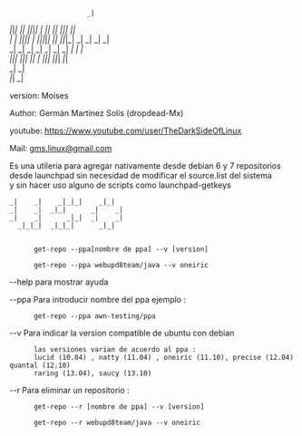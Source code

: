                                                                                    
                       _|                                                          
   _|_|_|    _|_|    _|_|_|_|              _|  _|_|    _|_|    _|_|_|      _|_|    
 _|    _|  _|_|_|_|    _|      _|_|_|_|_|  _|_|      _|_|_|_|  _|    _|  _|    _|  
 _|    _|  _|          _|                  _|        _|        _|    _|  _|    _|  
   _|_|_|    _|_|_|      _|_|              _|          _|_|_|  _|_|_|      _|_|    
       _|                                                      _|                  
   _|_|                                                        _|                  

version: Moises

Author:  Germán Martínez Solís (dropdead-Mx)

youtube: https://www.youtube.com/user/TheDarkSideOfLinux

Mail:    gms.linux@gmail.com
                                                                         
                                     
                                                                          

Es una utileria para agregar nativamente desde debian 6 y 7 repositorios 
desde launchpad sin necesidad de modificar el source.list del sistema    
y sin hacer uso alguno de scripts como launchpad-getkeys                 


    _|    _|    _|_|_|    _|_|    
    _|    _|  _|_|      _|    _|  
    _|    _|      _|_|  _|    _|  
      _|_|_|  _|_|_|      _|_| 


          get-repo --ppa[nombre de ppa] --v [version]  
  
          get-repo --ppa webupd8team/java --v oneiric  

--help    para mostrar ayuda 
 
--ppa     Para introducir nombre del ppa ejemplo : 
 
	      get-repo --ppa awn-testing/ppa
 
--v       Para indicar la version compatible de ubuntu con debian
   
          las versiones varian de acuerdo al ppa :  
          lucid (10.04) , natty (11.04) , oneiric (11.10), precise (12.04) quantal (12.10)
          raring (13.04), saucy (13.10) 
 
--r       Para eliminar un repositorio :  
 
          get-repo --r [nombre de ppa] --v [version]  
  
          get-repo --r webupd8team/java --v oneiric  


